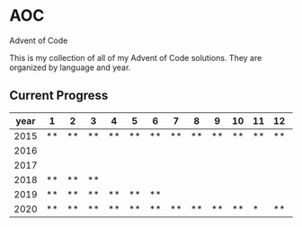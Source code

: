 # AOC
Advent of Code

This is my collection of all of my Advent of Code solutions. They are organized by language and year.

## Current Progress

 year | 1 | 2 | 3 | 4 | 5 | 6 | 7 | 8 | 9 | 10 | 11 | 12 | 13 | 14 | 15 | 16 | 17 | 18 | 19 | 20 | 21 | 22 | 23 | 24 | 25 |
 ---- | - | - | - | - | - | - | - | - | - | -- | -- | -- | -- | -- | -- | -- | -- | -- | -- | -- | -- | -- | -- | -- | -- |
2015 | ** | ** | ** | ** | ** | ** | ** | ** | ** | ** | ** | ** | ** | | | | | | | | | | | | |
2016 | | | | | | | | | | | | | | | | | | | | | | | | | |
2017 | | | | | | | | | | | | | | | | | | | | | | | | | |
2018 | ** | ** | ** | | | | | | | | | | | | | | | | | | | | | | |
2019 | ** | ** | ** | ** | ** | ** | | | | | | | | | | | | | | | | | | | |
2020 | ** | ** | ** | ** | ** | ** | ** | ** | ** | ** | * | ** | * | | | | | | | | | | | | |
